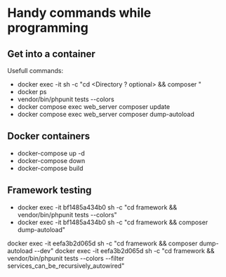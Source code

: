 # Handy commands while programming

## Get into a container
Usefull commands:
- docker exec -it <ContainerName> sh -c "cd <Directory ? optional> && composer <Composer command>"
- docker ps
- vendor/bin/phpunit tests --colors
- docker compose exec web_server composer update
- docker compose exec web_server composer dump-autoload

## Docker containers
- docker-compose up -d
- docker-compose down
- docker-compose build

## Framework testing
- docker exec -it bf1485a434b0 sh -c "cd framework && vendor/bin/phpunit tests --colors"
- docker exec -it bf1485a434b0 sh -c "cd framework && composer dump-autoload"




docker exec -it eefa3b2d065d sh -c "cd framework && composer dump-autoload --dev"
docker exec -it eefa3b2d065d sh -c "cd framework && vendor/bin/phpunit tests --colors --filter services_can_be_recursively_autowired"